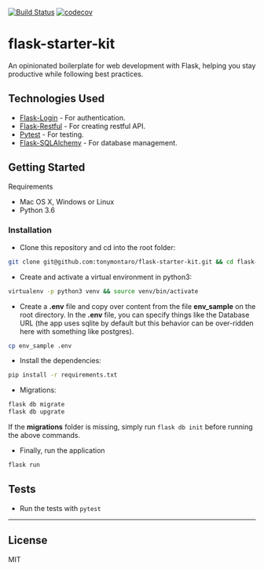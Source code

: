 [![Build Status](https://travis-ci.org/tonymontaro/flask-starter-kit.svg?branch=master)](https://travis-ci.org/tonymontaro/flask-starter-kit)
[![codecov](https://codecov.io/gh/tonymontaro/flask-starter-kit/branch/master/graph/badge.svg)](https://codecov.io/gh/tonymontaro/flask-starter-kit)

# flask-starter-kit
An opinionated boilerplate for web development with Flask, helping you stay productive while following best practices. 


## Technologies Used
- [Flask-Login](https://flask-login.readthedocs.io/en/latest/) - For authentication.
- [Flask-Restful](https://flask-restful.readthedocs.io/en/latest/) - For creating restful API.
- [Pytest](https://docs.pytest.org/en/latest/) - For testing.
- [Flask-SQLAlchemy](http://flask-sqlalchemy.pocoo.org/2.3/) - For database management.


## Getting Started
Requirements
- Mac OS X, Windows or Linux
- Python 3.6

### Installation
- Clone this repository and cd into the root folder:

```bash
git clone git@github.com:tonymontaro/flask-starter-kit.git && cd flask-starter-kit
```

- Create and activate a virtual environment in python3:

```bash
virtualenv -p python3 venv && source venv/bin/activate
```

- Create a **.env** file and copy over content from the file **env_sample** on the root directory. In the **.env** file, you can specify things like the Database URL (the app uses sqlite by default but this behavior can be over-ridden here with something like postgres).
```bash
cp env_sample .env
```

- Install the dependencies:
```bash
pip install -r requirements.txt
```

- Migrations:
```bash
flask db migrate
flask db upgrate
```
If the **migrations** folder is missing, simply run `flask db init` before running the above commands.
- Finally, run the application
```bash
flask run
```

## Tests

- Run the tests with `pytest`

---

## License

MIT
